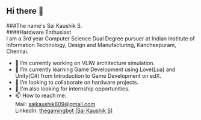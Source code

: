 ## Hi there 👋

###The name's Sai Kaushik S.\
####Hardware Enthusiast\
I am a 3rd year Computer Science Dual Degree pursuer at Indian Institute of Information Technology, Design and Manufacturing, Kancheepuram, Chennai. 

- 🔭 I’m currently working on VLIW architecture simulation.
- 🌱 I’m currently learning Game Development using Love(Lua) and Unity(C#) from Introduction to Game Development on edX.
- 👯 I’m looking to collaborate on hardware projects.
- 👯 I'm also looking for internship opportunities.
- 📫 How to reach me: \
    Mail: saikaushik609@gmail.com \
    LinkedIn: [thegamingbot (Sai Kaushik S)](https://www.linkedin.com/in/kihsuakias/)
